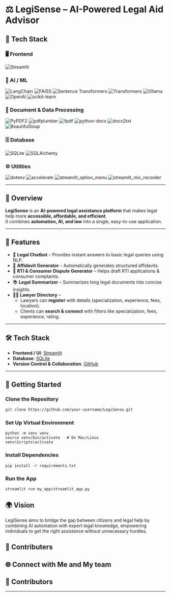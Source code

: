 # ⚖️ LegiSense – AI-Powered Legal Aid Advisor  

## 🚀 Tech Stack

### 🖥️ Frontend
![Streamlit](https://img.shields.io/badge/Streamlit-FF4B4B?style=for-the-badge&logo=streamlit&logoColor=white)

### 🧠 AI / ML
![LangChain](https://img.shields.io/badge/LangChain-0E76A8?style=for-the-badge&logo=chainlink&logoColor=white)
![FAISS](https://img.shields.io/badge/FAISS-2E86C1?style=for-the-badge&logo=vector&logoColor=white)
![Sentence Transformers](https://img.shields.io/badge/Sentence%20Transformers-6C63FF?style=for-the-badge&logo=transformer&logoColor=white)
![Transformers](https://img.shields.io/badge/HuggingFace%20Transformers-FFD21E?style=for-the-badge&logo=huggingface&logoColor=black)
![Ollama](https://img.shields.io/badge/Ollama-000000?style=for-the-badge&logo=ollama&logoColor=white)
![OpenAI](https://img.shields.io/badge/OpenAI-412991?style=for-the-badge&logo=openai&logoColor=white)
![scikit-learn](https://img.shields.io/badge/scikit--learn-F7931E?style=for-the-badge&logo=scikit-learn&logoColor=white)

### 📄 Document & Data Processing
![PyPDF2](https://img.shields.io/badge/PyPDF2-003B57?style=for-the-badge&logo=adobeacrobatreader&logoColor=white)
![pdfplumber](https://img.shields.io/badge/pdfplumber-FF6F00?style=for-the-badge&logo=adobeacrobatreader&logoColor=white)
![fpdf](https://img.shields.io/badge/fpdf-FFB300?style=for-the-badge&logo=pdf&logoColor=black)
![python-docx](https://img.shields.io/badge/python--docx-4B8BBE?style=for-the-badge&logo=microsoftword&logoColor=white)
![docx2txt](https://img.shields.io/badge/docx2txt-2E86C1?style=for-the-badge&logo=microsoftword&logoColor=white)
![BeautifulSoup](https://img.shields.io/badge/BeautifulSoup-4B8BBE?style=for-the-badge&logo=python&logoColor=white)

### 🗄️ Database
![SQLite](https://img.shields.io/badge/SQLite-003B57?style=for-the-badge&logo=sqlite&logoColor=white)
![SQLAlchemy](https://img.shields.io/badge/SQLAlchemy-FCA121?style=for-the-badge&logo=python&logoColor=white)

### ⚙️ Utilities
![dotenv](https://img.shields.io/badge/dotenv-000000?style=for-the-badge&logo=dotenv&logoColor=white)
![accelerate](https://img.shields.io/badge/accelerate-FF6F00?style=for-the-badge&logo=lightning&logoColor=white)
![streamlit_option_menu](https://img.shields.io/badge/Streamlit%20Option%20Menu-FF4B4B?style=for-the-badge&logo=streamlit&logoColor=white)
![streamlit_mic_recorder](https://img.shields.io/badge/Streamlit%20Mic%20Recorder-FF4B4B?style=for-the-badge&logo=microphone&logoColor=white)



---

## 📖 Overview  
**LegiSense** is an **AI-powered legal assistance platform** that makes legal help more **accessible, affordable, and efficient**.  
It combines **automation, AI, and law** into a single, easy-to-use application.  

---

## 🔑 Features  
- 🤖 **Legal Chatbot** – Provides instant answers to basic legal queries using NLP.  
- 📄 **Affidavit Generator** – Automatically generates structured affidavits.  
- 📝 **RTI & Consumer Dispute Generator** – Helps draft RTI applications & consumer complaints.  
- 📚 **Legal Summarizer** – Summarizes long legal documents into concise insights.  
- 👨‍⚖️ **Lawyer Directory** –  
  - Lawyers can **register** with details (specialization, experience, fees, location).  
  - Clients can **search & connect** with filters like specialization, fees, experience, rating.  

---

## 🛠️ Tech Stack  
- **Frontend / UI**: [Streamlit](https://streamlit.io/)  
- **Database**: [SQLite](https://www.sqlite.org/index.html)   
- **Version Control & Collaboration**: [GitHub](https://github.com/) 

---

## 🚀 Getting Started  

### Clone the Repository  
```bash
git clone https://github.com/your-username/LegiSense.git
```
### Set Up Virtual Environment
```
python -m venv venv
source venv/bin/activate   # On Mac/Linux
venv\Scripts\activate
```
### Install Dependencies
```
pip install -r requirements.txt
```

### Run the App
```
streamlit run my_app/streamlit_app.py
```
## 🌍 Vision

LegiSense aims to bridge the gap between citizens and legal help by combining AI automation with expert legal knowledge, empowering individuals to get the right assistance without unnecessary hurdles.

## 🤝 Contributers
## 🌐 Connect with Me  and My team 

## 🤝 Contributors  

---




